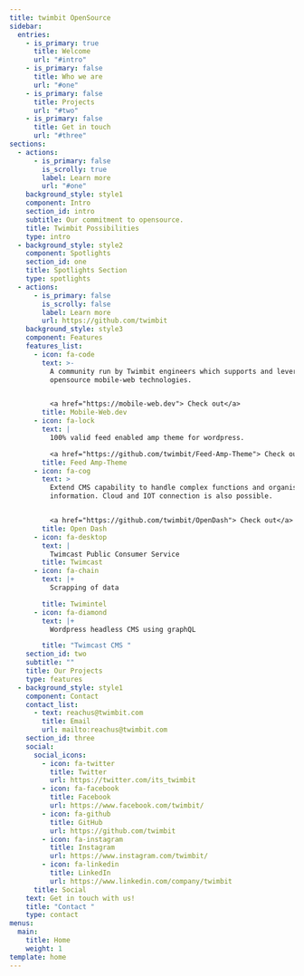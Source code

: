 ```yaml
---
title: twimbit OpenSource
sidebar:
  entries:
    - is_primary: true
      title: Welcome
      url: "#intro"
    - is_primary: false
      title: Who we are
      url: "#one"
    - is_primary: false
      title: Projects
      url: "#two"
    - is_primary: false
      title: Get in touch
      url: "#three"
sections:
  - actions:
      - is_primary: false
        is_scrolly: true
        label: Learn more
        url: "#one"
    background_style: style1
    component: Intro
    section_id: intro
    subtitle: Our commitment to opensource.
    title: Twimbit Possibilities
    type: intro
  - background_style: style2
    component: Spotlights
    section_id: one
    title: Spotlights Section
    type: spotlights
  - actions:
      - is_primary: false
        is_scrolly: false
        label: Learn more
        url: https://github.com/twimbit
    background_style: style3
    component: Features
    features_list:
      - icon: fa-code
        text: >-
          A community run by Twimbit engineers which supports and leverages
          opensource mobile-web technologies.


          <a href="https://mobile-web.dev"> Check out</a>
        title: Mobile-Web.dev
      - icon: fa-lock
        text: |
          100% valid feed enabled amp theme for wordpress.

          <a href="https://github.com/twimbit/Feed-Amp-Theme"> Check out</a>
        title: Feed Amp-Theme
      - icon: fa-cog
        text: >
          Extend CMS capability to handle complex functions and organise
          information. Cloud and IOT connection is also possible.


          <a href="https://github.com/twimbit/OpenDash"> Check out</a>
        title: Open Dash
      - icon: fa-desktop
        text: |
          Twimcast Public Consumer Service
        title: Twimcast
      - icon: fa-chain
        text: |+
          Scrapping of data

        title: Twimintel
      - icon: fa-diamond
        text: |+
          Wordpress headless CMS using graphQL

        title: "Twimcast CMS "
    section_id: two
    subtitle: ""
    title: Our Projects
    type: features
  - background_style: style1
    component: Contact
    contact_list:
      - text: reachus@twimbit.com
        title: Email
        url: mailto:reachus@twimbit.com
    section_id: three
    social:
      social_icons:
        - icon: fa-twitter
          title: Twitter
          url: https://twitter.com/its_twimbit
        - icon: fa-facebook
          title: Facebook
          url: https://www.facebook.com/twimbit/
        - icon: fa-github
          title: GitHub
          url: https://github.com/twimbit
        - icon: fa-instagram
          title: Instagram
          url: https://www.instagram.com/twimbit/
        - icon: fa-linkedin
          title: LinkedIn
          url: https://www.linkedin.com/company/twimbit
      title: Social
    text: Get in touch with us!
    title: "Contact "
    type: contact
menus:
  main:
    title: Home
    weight: 1
template: home
---
```


